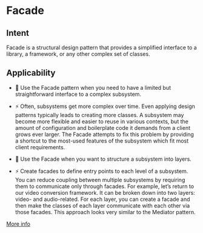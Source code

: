 # Facade

## Intent
Facade is a structural design pattern that provides a simplified interface to a library, a framework, or any other complex set of classes.

## Applicability
- 🐞 Use the Facade pattern when you need to have a limited but straightforward interface to a complex subsystem.

- ⚡️ Often, subsystems get more complex over time. Even applying design patterns typically leads to creating more classes. A subsystem may become more flexible and easier to reuse in various contexts, but the amount of configuration and boilerplate code it demands from a client grows ever larger. The Facade attempts to fix this problem by providing a shortcut to the most-used features of the subsystem which fit most client requirements.

- 🐞 Use the Facade when you want to structure a subsystem into layers.

- ⚡️ Create facades to define entry points to each level of a subsystem. You can reduce coupling between multiple subsystems by requiring them to communicate only through facades.
For example, let’s return to our video conversion framework. It can be broken down into two layers: video- and audio-related. For each layer, you can create a facade and then make the classes of each layer communicate with each other via those facades. This approach looks very similar to the Mediator pattern.

[More info](https://refactoring.guru/design-patterns/facade)
